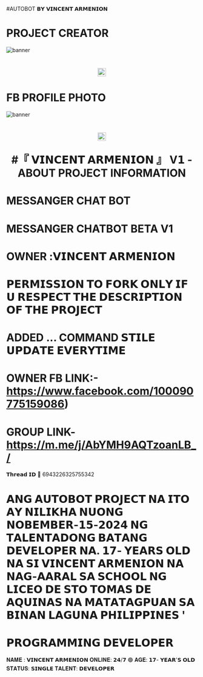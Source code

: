 
#AUTOBOT 𝗕𝗬 𝗩𝗜𝗡𝗖𝗘𝗡𝗧 𝗔𝗥𝗠𝗘𝗡𝗜𝗢𝗡 
# PROJECT CREATOR</h1>
<img src="https://i.imgur.com/4LALGwQ.jpeg" alt="banner">
<h1 align="center"><img src="./dashboard/images/logo-non-bg.png" width="22px"> 

# FB PROFILE PHOTO</h1>
<img src="https://i.imgur.com/PvBCFzY.jpeg" alt="banner">
<h1 align="center"><img src="./dashboard/images/logo-non-bg.png" width="22px"> 
 
  #『 𝗩𝗜𝗡𝗖𝗘𝗡𝗧 𝗔𝗥𝗠𝗘𝗡𝗜𝗢𝗡 』 V𝟭 - ABOUT PROJECT INFORMATION</h1>

# MESSANGER CHAT BOT
# MESSANGER CHATBOT BETA V1
# OWNER :𝗩𝗜𝗡𝗖𝗘𝗡𝗧 𝗔𝗥𝗠𝗘𝗡𝗜𝗢𝗡
# 𝗣𝗘𝗥𝗠𝗜𝗦𝗦𝗜𝗢𝗡 𝗧𝗢 𝗙𝗢𝗥𝗞 𝗢𝗡𝗟𝗬 𝗜𝗙 𝗨 𝗥𝗘𝗦𝗣𝗘𝗖𝗧 𝗧𝗛𝗘 𝗗𝗘𝗦𝗖𝗥𝗜𝗣𝗧𝗜𝗢𝗡 𝗢𝗙 𝗧𝗛𝗘 𝗣𝗥𝗢𝗝𝗘𝗖𝗧
# ADDED ... COMMAND 𝗦𝗧𝗜𝗟𝗘 𝗨𝗣𝗗𝗔𝗧𝗘 𝗘𝗩𝗘𝗥𝗬𝗧𝗜𝗠𝗘
# OWNER FB LINK:-https://www.facebook.com/100090775159086)
# GROUP LINK-https://m.me/j/AbYMH9AQTzoanLB_/
𝗧𝗵𝗿𝗲𝗮𝗱 𝗜𝗗 💬
6943226325755342
# 𝗔𝗡𝗚 𝗔𝗨𝗧𝗢𝗕𝗢𝗧 𝗣𝗥𝗢𝗝𝗘𝗖𝗧 𝗡𝗔 𝗜𝗧𝗢 𝗔𝗬 𝗡𝗜𝗟𝗜𝗞𝗛𝗔 𝗡𝗨𝗢𝗡𝗚 𝗡𝗢𝗕𝗘𝗠𝗕𝗘𝗥-𝟭𝟱-𝟮𝟬𝟮𝟰 𝗡𝗚 𝗧𝗔𝗟𝗘𝗡𝗧𝗔𝗗𝗢𝗡𝗚 𝗕𝗔𝗧𝗔𝗡𝗚 𝗗𝗘𝗩𝗘𝗟𝗢𝗣𝗘𝗥  𝗡𝗔. 𝟭𝟳- 𝗬𝗘𝗔𝗥𝗦 𝗢𝗟𝗗 𝗡𝗔 𝗦𝗜 𝗩𝗜𝗡𝗖𝗘𝗡𝗧 𝗔𝗥𝗠𝗘𝗡𝗜𝗢𝗡 𝗡𝗔 𝗡𝗔𝗚-𝗔𝗔𝗥𝗔𝗟 𝗦𝗔 𝗦𝗖𝗛𝗢𝗢𝗟 𝗡𝗚 𝗟𝗜𝗖𝗘𝗢 𝗗𝗘 𝗦𝗧𝗢 𝗧𝗢𝗠𝗔𝗦 𝗗𝗘 𝗔𝗤𝗨𝗜𝗡𝗔𝗦 𝗡𝗔 𝗠𝗔𝗧𝗔𝗧𝗔𝗚𝗣𝗨𝗔𝗡 𝗦𝗔 𝗕𝗜𝗡𝗔𝗡 𝗟𝗔𝗚𝗨𝗡𝗔 𝗣𝗛𝗜𝗟𝗜𝗣𝗣𝗜𝗡𝗘𝗦 '

# 𝗣𝗥𝗢𝗚𝗥𝗔𝗠𝗠𝗜𝗡𝗚 𝗗𝗘𝗩𝗘𝗟𝗢𝗣𝗘𝗥
𝐍𝐀𝐌𝐄 : 𝗩𝗜𝗡𝗖𝗘𝗡𝗧 𝗔𝗥𝗠𝗘𝗡𝗜𝗢𝗡
𝐎𝐍𝐋𝐈𝐍𝐄: 𝟮𝟰/𝟳 🟢
𝐀𝐆𝐄: 𝟭𝟳- 𝗬𝗘𝗔𝗥'𝗦 𝗢𝗟𝗗 
𝐒𝐓𝐀𝐓𝐔𝐒: 𝗦𝗜𝗡𝗚𝗟𝗘
𝐓𝐀𝐋𝐄𝐍𝐓: 𝗗𝗘𝗩𝗘𝗟𝗢𝗣𝗘𝗥
